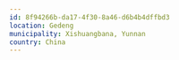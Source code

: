 ```yaml
---
id: 8f94266b-da17-4f30-8a46-d6b4b4dffbd3
location: Gedeng
municipality: Xishuangbana, Yunnan
country: China
---
```


